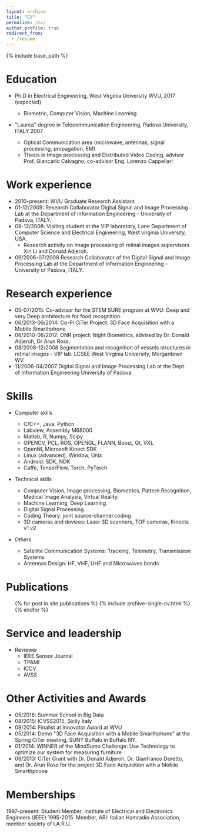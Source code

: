 ```yaml
---
layout: archive
title: "CV"
permalink: /cv/
author_profile: true
redirect_from:
  - /resume
---
```


{% include base_path %}

Education
======
* Ph.D in Electrical Engineering, West Virginia University WVU, 2017 (expected)
  * Biometric, Computer Vision, Machine Learning

* "Laurea" degree in Telecommunication Engineering, Padova University, ITALY 2007
  * Optical Communication area (microwave, antennas, signal processing, propagation, EM)
  * Thesis in Image processing and Distributed Video Coding, advisor Prof. Giancarlo Calvagno, co-advisor Eng. Lorenzo Cappellari
  

Work experience
======
* 2010-present: WVU Graduate Research Assistant
* 01-12/2009: Research Collaborator Digital Signal and Image Processing Lab at the Department of Information Engineering - University of Padova, ITALY.
* 08-12/2008: Visiting student at the VIP laboratory, Lane Department of Computer Science and Electrical Engineering, West virginia University, USA. 
  * Research activity on Image processing of retinal images supervisors Xin Li and Donald Adjeroh.
* 09/2006-07/2008 Research Collaborator of the Digital Signal and Image Processing Lab at the Department of Information Engineering - University of Padova, ITALY.


Research experience
======
* 05-07/2015: Co-advisor for the STEM SURE program at WVU: Deep and very Deep architecture for food recognition.
* 06/2013-06/2014: Co-Pi CiTer Project: 3D Face Acquisition with a Mobile Smarthphone
* 06/2010-06/2012: ONR project: Night Biometrics, advised by Dr. Donald Adjeroh, Dr Arun Ross.
* 08/2008-12/2008 Segmentation and recognition of vessels structures in retinal images - VIP lab. LCSEE West Virginia University, Morgantown WV.
* 11/2006-04/2007 Digital Signal and Image Processing Lab at the Dept. of Information Engineering University of Padova



Skills
======
* Computer skills
  * C/C++, Java, Python 
  * Labview, Assembly M68000
  * Matlab, R, Numpy, Scipy
  * OPENCV, PCL, ROS, OPENGL, FLANN, Boost, Qt, VXL
  * OpenNI, Microsoft Kinect SDK
  * Linux (advanced), Window, Unix
  * Android: SDK, NDK
  * Caffe, TensorFlow, Torch, PyTorch 

* Technical skills
  * Computer Vision, Image processing, Biometrics, Pattern Recognition, Medical Image Analysis, Virtual Reality.
  * Machine Learning, Deep Learning.
  * Digital Signal Processing
  * Coding Theory: joint source-channel coding
  * 3D cameras and devices: Laser 3D scanners, TOF cameras, Kinects v1 v2

* Others
  * Satellite Communication Systems: Tracking, Telemetry, Transmission Systems
  * Antennas Design: HF, VHF, UHF and Microwaves bands


Publications
======
  <ul>{% for post in site.publications %}
    {% include archive-single-cv.html %}
  {% endfor %}</ul>
  
<!---
Teaching
======
  <ul>{% for post in site.teaching %}
    {% include archive-single-cv.html %}
  {% endfor %}</ul>
-->

Service and leadership
======
* Reviewer
  * IEEE Sensor Journal
  * TPAMI
  * ICCV
  * AVSS

Other Activities and Awards
==========================
* 05/2016: Summer School in Big Data
* 08/2015: ICVSS2015, Sicily Italy
* 09/2014: Finalist at Innovator Award at WVU
* 05/2014: Demo "3D Face Acquisition with a Mobile Smarthphone" at the Spring CiTer meeting, SUNY Buffalo in Buffalo NY. 
* 01/2014: WINNER of the MindSumo Challenge: Use Technology to optimize our system for measuring furniture
* 06/2013: CiTer Grant with Dr. Donald Adjeroh, Dr. Gianfranco Doretto, and  Dr. Arun Ross for the project 3D Face Acquisition with a Mobile Smarthphone 

Memberships
==========
1997-present: Student Member, Institute of Electrical and Electronics Engineers (IEEE)
1995-2015: Member, ARI: Italian Hamradio Association, member society of I.A.R.U.
